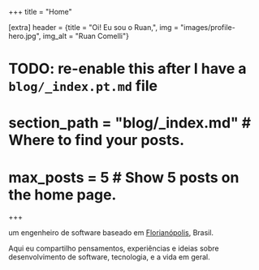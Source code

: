+++
title = "Home"

[extra]
header = {title = "Oi! Eu sou o Ruan,", img = "images/profile-hero.jpg", img_alt = "Ruan Comelli"}
# TODO: re-enable this after I have a `blog/_index.pt.md` file
# section_path = "blog/_index.md"  # Where to find your posts.
# max_posts = 5  # Show 5 posts on the home page.
+++

um engenheiro de software baseado em [Florianópolis](https://en.wikipedia.org/wiki/Florian%C3%B3polis), Brasil.

Aqui eu compartilho pensamentos, experiências e ideias sobre desenvolvimento de software, tecnologia, e a vida em geral.